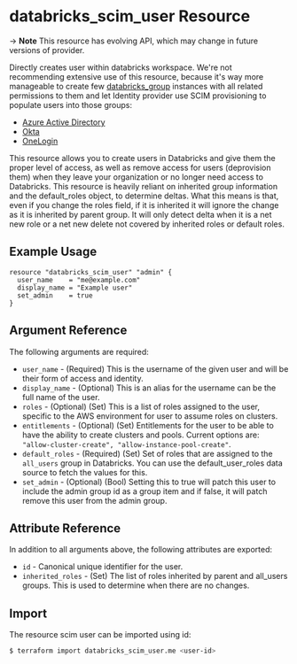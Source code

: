 # databricks_scim_user Resource

-> **Note** This resource has evolving API, which may change in future versions of provider.

Directly creates user within databricks workspace. We're not recommending extensive use of this resource, because it's way more manageable to create few [databricks_group](group.md) instances with all related permissions to them and let Identity provider use SCIM provisioning to populate users into those groups:

* [Azure Active Directory](https://docs.microsoft.com/en-us/azure/databricks/administration-guide/users-groups/scim/aad)
* [Okta](https://docs.databricks.com/administration-guide/users-groups/scim/okta.html)
* [OneLogin](https://docs.databricks.com/administration-guide/users-groups/scim/onelogin.html)

This resource allows you to create users in Databricks and give them the proper level of access, as well as remove access for users (deprovision them) when they leave your organization or no longer need access to Databricks. This resource is heavily reliant on inherited group information and the default_roles object, to determine deltas. What this means is that, even if you change the roles field, if it is inherited it will ignore the change as it is inherited by parent group. It will only detect delta when it is a net new role or a net new delete not covered by inherited roles or default roles.  


## Example Usage

```hcl
resource "databricks_scim_user" "admin" {
  user_name    = "me@example.com"
  display_name = "Example user"
  set_admin    = true
}
```

## Argument Reference

The following arguments are required:

* `user_name` - (Required) This is the username of the given user and will be their form of access and identity.
* `display_name` - (Optional) This is an alias for the username can be the full name of the user.
* `roles` - (Optional) (Set) This is a list of roles assigned to the user, specific to the AWS environment for user to assume roles on clusters.
* `entitlements` - (Optional) (Set) Entitlements for the user to be able to have the ability to create clusters and pools. Current options are: `"allow-cluster-create", "allow-instance-pool-create"`.
* `default_roles` - (Required) (Set) Set of roles that are assigned to the `all_users` group in Databricks. You can use the default_user_roles data source to fetch the values for this.
* `set_admin` - (Optional) (Bool) Setting this to true will patch this user to include the admin group id as a group item and if false, it will patch remove this user from the admin group.

## Attribute Reference

In addition to all arguments above, the following attributes are exported:

* `id` - Canonical unique identifier for the user.
* `inherited_roles` - (Set) The list of roles inherited by parent and all_users groups. This is used to determine when there are no changes.

## Import

The resource scim user can be imported using id:

```bash
$ terraform import databricks_scim_user.me <user-id>
```